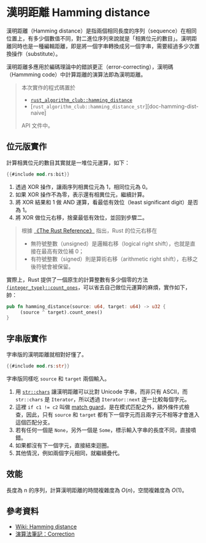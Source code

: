 # 漢明距離 Hamming distance

漢明距離（Hamming distance）是指兩個相同長度的序列（sequence）在相同位置上，有多少個數值不同，對二進位序列來說就是「相異位元的數目」。漢明距離同時也是一種編輯距離，即是將一個字串轉換成另一個字串，需要經過多少次置換操作（substitute）。

漢明距離多應用於編碼理論中的錯誤更正（error-correcting），漢明碼（Hammming code）中計算距離的演算法即為漢明距離。

> 本次實作的程式碼置於
>
> - [`rust_algorithm_club::hamming_distance`][doc-hamming-dist]
> - [`rust_algorithm_club::hamming_distance_str`][doc-hamming-dist-naive]
>
> API 文件中。

[doc-hamming-dist]: /doc/rust_algorithm_club/fn.hamming_distance.html
[doc-hamming-dist-str]: /doc/rust_algorithm_club/fn.hamming_distance_str.html

## 位元版實作

計算相異位元的數目其實就是一堆位元運算，如下：

```rust
{{#include mod.rs:bit}}
```

1. 透過 XOR 操作，讓兩序列相異位元為 1，相同位元為 0。
2. 如果 XOR 操作不為零，表示還有相異位元，繼續計算。
3. 將 XOR 結果和 1 做 AND 運算，看最低有效位（least significant digit）是否為 1。
4. 將 XOR 做位元右移，捨棄最低有效位，並回到步驟二。

> 根據 [《The Rust Reference》][] 指出，Rust 的位元右移在
>
> - 無符號整數（unsigned）是邏輯右移（logical right shift），也就是直接在最高有效位補 0；
> - 有符號整數（signed）則是算術右移（arithmetic right shift），右移之後符號會被保留。

[《The Rust Reference》]: https://doc.rust-lang.org/reference/expressions/operator-expr.html#arithmetic-and-logical-binary-operators

實際上，Rust 提供了一個原生的計算整數有多少個零的方法 [`{integer_type}::count_ones`][]，可以省去自己做位元運算的麻煩，實作如下，帥：

```rust
pub fn hamming_distance(source: u64, target: u64) -> u32 {
     (source ^ target).count_ones()
}
```

[`{integer_type}::count_ones`]: https://doc.rust-lang.org/stable/std/?search=count_ones

## 字串版實作

字串版的漢明距離就相對好懂了。

```rust
{{#include mod.rs:str}}
```

字串版同樣吃 `source` 和 `target` 兩個輸入。

1. 用 [`str::chars`][] 讓漢明距離可以比對 Unicode 字串，而非只有 ASCII，而 `str::chars` 是 `Iterator`，所以透過 `Iterator::next` 逐一比較每個字元。
2. 這裡 `if c1 != c2` 叫做 [match guard][]，是在模式匹配之外，額外條件式檢查，因此，只有 `source` 和 `target` 都有下一個字元而且兩字元不相等才會進入這個匹配分支。
3. 若有任何一個是 `None`，另外一個是 `Some`，標示輸入字串的長度不同，直接噴錯。
4. 如果都沒有下一個字元，直接結束迴圈。
5. 其他情況，例如兩個字元相同，就繼續疊代。

[`str::chars`]: http://doc.rust-lang.org/std/primitive.str.html#method.chars
[match guard]: https://doc.rust-lang.org/reference/expressions/match-expr.html#match-guards

## 效能

長度為 n 的序列，計算漢明距離的時間複雜度為 $O(n)$，空間複雜度為 $O(1)$。

## 參考資料

- [Wiki: Hamming distance](https://en.wikipedia.org/wiki/Hamming_distance)
- [演算法筆記：Correction](https://web.ntnu.edu.tw/~algo/Correction.html)
